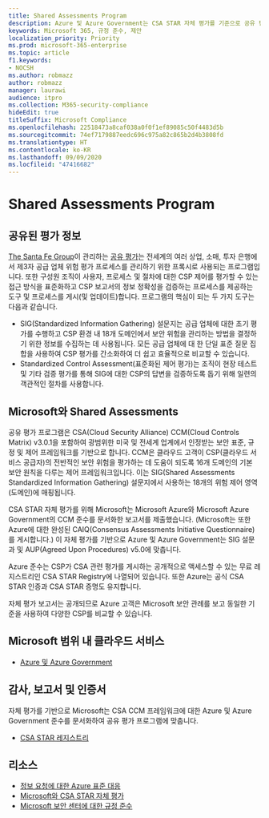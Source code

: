 ```yaml
---
title: Shared Assessments Program
description: Azure 및 Azure Government는 CSA STAR 자체 평가를 기준으로 공유 평가 프로그램의 위험 평가 도구를 지원합니다.
keywords: Microsoft 365, 규정 준수, 제안
localization_priority: Priority
ms.prod: microsoft-365-enterprise
ms.topic: article
f1.keywords:
- NOCSH
ms.author: robmazz
author: robmazz
manager: laurawi
audience: itpro
ms.collection: M365-security-compliance
hideEdit: true
titleSuffix: Microsoft Compliance
ms.openlocfilehash: 22518473a8caf038a0f0f1ef89085c50f4483d5b
ms.sourcegitcommit: 74ef7179887eedc696c975a82c865b2d4b3808fd
ms.translationtype: HT
ms.contentlocale: ko-KR
ms.lasthandoff: 09/09/2020
ms.locfileid: "47416682"
---
```

# <a name="shared-assessments-program"></a>Shared Assessments Program

## <a name="about-shared-assessments"></a>공유된 평가 정보

[The Santa Fe Group](https://www.santa-fe-group.com/)이 관리하는 [공유 평가](https://sharedassessments.org/)는 전세계의 여러 상업, 소매, 투자 은행에서 제3자 공급 업체 위험 평가 프로세스를 관리하기 위한 프록시로 사용되는 프로그램입니다. 또한 구성원 조직이 사용자, 프로세스 및 절차에 대한 CSP 제어를 평가할 수 있는 접근 방식을 표준화하고 CSP 보고서의 정보 정확성을 검증하는 프로세스를 제공하는 도구 및 프로세스를 게시(및 업데이트)합니다. 프로그램의 핵심이 되는 두 가지 도구는 다음과 같습니다.

- SIG(Standardized Information Gathering) 설문지는 공급 업체에 대한 초기 평가를 수행하고 CSP 환경 내 18개 도메인에서 보안 위험을 관리하는 방법을 결정하기 위한 정보를 수집하는 데 사용됩니다. 모든 공급 업체에 대 한 단일 표준 질문 집합을 사용하여 CSP 평가를 간소화하여 더 쉽고 효율적으로 비교할 수 있습니다.
- Standardized Control Assessment(표준화된 제어 평가)는 조직이 현장 테스트 및 기타 검증 평가를 통해 SIG에 대한 CSP의 답변을 검증하도록 돕기 위해 일련의 객관적인 절차를 사용합니다.

## <a name="microsoft-and-shared-assessments"></a>Microsoft와 Shared Assessments

공유 평가 프로그램은 CSA(Cloud Security Alliance) CCM(Cloud Controls Matrix) v3.0.1을 포함하여 광범위한 미국 및 전세계 업계에서 인정받는 보안 표준, 규정 및 제어 프레임워크를 기반으로 합니다. CCM은 클라우드 고객이 CSP(클라우드 서비스 공급자)의 전반적인 보안 위험을 평가하는 데 도움이 되도록 16개 도메인의 기본 보안 원칙을 다루는 제어 프레임워크입니다. 이는 SIG(Shared Assessments Standardized Information Gathering) 설문지에서 사용하는 18개의 위험 제어 영역(도메인)에 매핑됩니다.

CSA STAR 자체 평가를 위해 Microsoft는 Microsoft Azure와 Microsoft Azure Government의 CCM 준수를 문서화한 보고서를 제출했습니다. (Microsoft는 또한 Azure에 대한 완성된 CAIQ(Consensus Assessments Initiative Questionnaire)를 게시합니다.) 이 자체 평가를 기반으로 Azure 및 Azure Government는 SIG 설문과 및 AUP(Agreed Upon Procedures) v5.0에 맞춥니다.

Azure 준수는 CSP가 CSA 관련 평가를 게시하는 공개적으로 액세스할 수 있는 무료 레지스트리인 CSA STAR Registry에 나열되어 있습니다. 또한 Azure는 공식 CSA STAR 인증과 CSA STAR 증명도 유지합니다.

자체 평가 보고서는 공개되므로 Azure 고객은 Microsoft 보안 관례를 보고 동일한 기준을 사용하여 다양한 CSP를 비교할 수 있습니다.

## <a name="microsoft-in-scope-cloud-services"></a>Microsoft 범위 내 클라우드 서비스

- [Azure 및 Azure Government](https://aka.ms/AzureCompliance)

## <a name="audits-reports-and-certificates"></a>감사, 보고서 및 인증서

자체 평가를 기반으로 Microsoft는 CSA CCM 프레임워크에 대한 Azure 및 Azure Government 준수를 문서화하여 공유 평가 프로그램에 맞춥니다.

- [CSA STAR 레지스트리](https://aka.ms/Azure_STAR)

## <a name="resources"></a>리소스

- [정보 요청에 대한 Azure 표준 대응](https://gallery.technet.microsoft.com/Azure-Standard-Response-to-5de19cb6)
- [Microsoft와 CSA STAR 자체 평가](offering-csa-star-self-assessment.md)
- [Microsoft 보안 센터에 대한 규정 준수](https://www.microsoft.com/trust-center/compliance/compliance-overview)

